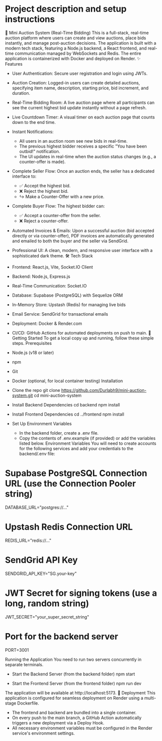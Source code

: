 # Project description and setup instructions
🚀 Mini Auction System (Real-Time Bidding)
This is a full-stack, real-time auction platform where users can create and view auctions, place bids instantly, and manage post-auction decisions. The application is built with a modern tech stack, featuring a Node.js backend, a React frontend, and real-time communication managed by WebSockets and Redis.
The entire application is containerized with Docker and deployed on Render.
✨ Features
 * User Authentication: Secure user registration and login using JWTs.
 * Auction Creation: Logged-in users can create detailed auctions, specifying item name, description, starting price, bid increment, and duration.
 * Real-Time Bidding Room: A live auction page where all participants can see the current highest bid update instantly without a page refresh.
 * Live Countdown Timer: A visual timer on each auction page that counts down to the end time.
 * Instant Notifications:
   * All users in an auction room see new bids in real-time.
   * The previous highest bidder receives a specific "You have been outbid!" notification.
   * The UI updates in real-time when the auction status changes (e.g., a counter-offer is made).
 * Complete Seller Flow: Once an auction ends, the seller has a dedicated interface to:
   * ✅ Accept the highest bid.
   * ❌ Reject the highest bid.
   * ↪️ Make a Counter-Offer with a new price.
 * Complete Buyer Flow: The highest bidder can:
   * ✅ Accept a counter-offer from the seller.
   * ❌ Reject a counter-offer.
 * Automated Invoices & Emails: Upon a successful auction (bid accepted directly or via counter-offer), PDF invoices are automatically generated and emailed to both the buyer and the seller via SendGrid.
 * Professional UI: A clean, modern, and responsive user interface with a sophisticated dark theme.
🛠️ Tech Stack
 * Frontend: React.js, Vite, Socket.IO Client
 * Backend: Node.js, Express.js
 * Real-Time Communication: Socket.IO
 * Database: Supabase (PostgreSQL) with Sequelize ORM
 * In-Memory Store: Upstash (Redis) for managing live bids
 * Email Service: SendGrid for transactional emails
 * Deployment: Docker & Render.com
 * CI/CD: GitHub Actions for automated deployments on push to main.
🏁 Getting Started
To get a local copy up and running, follow these simple steps.
Prerequisites
 * Node.js (v18 or later)
 * npm
 * Git
 * Docker (optional, for local container testing)
Installation
 * Clone the repo
   git clone https://github.com/Durlabh9/mini-auction-system.git
cd mini-auction-system

 * Install Backend Dependencies
   cd backend
npm install

 * Install Frontend Dependencies
   cd ../frontend
npm install

 * Set Up Environment Variables
   * In the backend folder, create a .env file.
   * Copy the contents of .env.example (if provided) or add the variables listed below.
Environment Variables
You will need to create accounts for the following services and add your credentials to the backend/.env file:
# Supabase PostgreSQL Connection URL (use the Connection Pooler string)
DATABASE_URL="postgres://..."

# Upstash Redis Connection URL
REDIS_URL="redis://..."

# SendGrid API Key
SENDGRID_API_KEY="SG.your-key"

# JWT Secret for signing tokens (use a long, random string)
JWT_SECRET="your_super_secret_string"

# Port for the backend server
PORT=3001

Running the Application
You need to run two servers concurrently in separate terminals.
 * Start the Backend Server (from the backend folder)
   npm start

 * Start the Frontend Server (from the frontend folder)
   npm run dev

The application will be available at http://localhost:5173.
🚢 Deployment
This application is configured for seamless deployment on Render using a multi-stage Dockerfile.
 * The frontend and backend are bundled into a single container.
 * On every push to the main branch, a GitHub Action automatically triggers a new deployment via a Deploy Hook.
 * All necessary environment variables must be configured in the Render service's environment settings.

